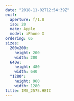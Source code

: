 ```yaml
---
date: "2018-11-02T12:54:39Z"
exif:
  aperture: f/1.8
  iso: 20
  make: Apple
  model: iPhone X
ordering: 65
sizes:
  200x200:
    height: 200
    width: 200
  640w:
    height: 480
    width: 640
  "1280":
    height: 960
    width: 1280
title: IMG_2575.HEIC
---
```

